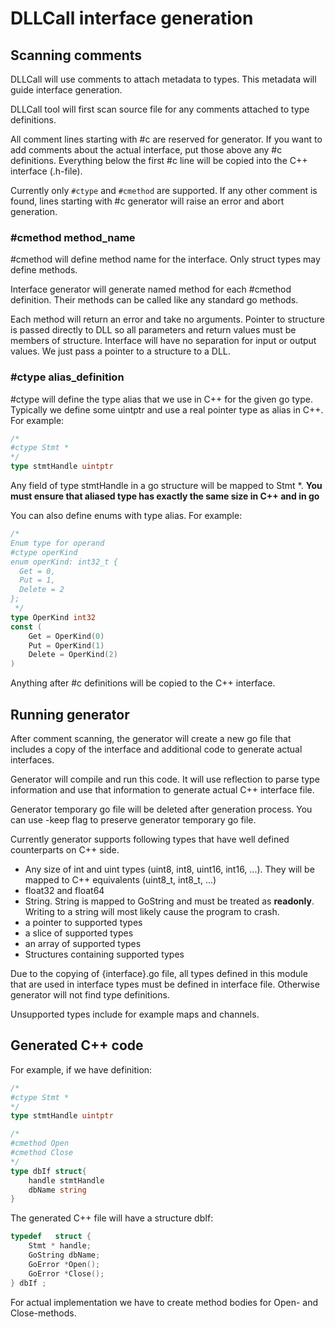 # DLLCall interface generation

## Scanning comments

DLLCall will use comments to attach metadata to types. This metadata will guide interface generation.
 
DLLCall tool will first scan source file for any comments attached to type definitions.

All comment lines starting with #c are reserved for generator. If you want to add comments about the actual interface, put those above any #c definitions.
Everything below the first #c line will be copied into the C++ interface (.h-file).


Currently only `#ctype` and `#cmethod` are supported. If any other comment is found, lines starting with #c generator will raise an error and abort generation.

### \#cmethod method_name
\#cmethod will define method name for the interface. Only struct types may define methods.

Interface generator will generate named method for each \#cmethod definition. 
Their methods can be called like any standard go methods.

Each method will return an error and take no arguments. 
Pointer to structure is passed directly to DLL so all parameters and return values must be members of structure. 
Interface will have no separation for input or output values. We just pass a pointer to a structure to a DLL.


### \#ctype alias_definition

\#ctype will define the type alias that we use in C++ for the given go type. Typically we define some uintptr 
and use a real pointer type as alias in C++. For example:

```go
/*
#ctype Stmt *
*/
type stmtHandle uintptr
```
Any field of type stmtHandle in a go structure will be mapped to Stmt *.
**You must ensure that aliased type has exactly the same size in C++ and in go**

You can also define enums with type alias. For example:
```go
/*
Enum type for operand
#ctype operKind
enum operKind: int32_t {
  Get = 0,
  Put = 1,
  Delete = 2
};
 */
type OperKind int32
const (
	Get = OperKind(0)
	Put = OperKind(1)
	Delete = OperKind(2)
)
```

Anything after #c definitions will be copied to the C++ interface.

## Running generator

After comment scanning, the generator will create a new go file that includes a copy of the interface
and additional code to generate actual interfaces. 

Generator will compile and run this code. It will use reflection to parse type information and 
use that information to generate actual C++ interface file.

Generator temporary go file will be deleted after generation process. You can use -keep flag to preserve generator temporary go file. 
 
Currently generator supports following types that have well defined counterparts on C++ side.
- Any size of int and uint types (uint8, int8, uint16, int16, ...). 
They will be mapped to C++ equivalents (uint8_t, int8_t, ...)
- float32 and float64
- String. String is mapped to GoString and must be treated as **readonly**. 
Writing to a string will most likely cause the program to crash.
- a pointer to supported types
- a slice of supported types
- an array of supported types
- Structures containing supported types

Due to the copying of {interface}.go file, all types defined in this module that are used in interface types
must be defined in interface file. Otherwise generator will not find type definitions.
 
Unsupported types include for example maps and channels.

 
## Generated C++ code

For example, if we have definition:
```go
/*
#ctype Stmt *
*/
type stmtHandle uintptr

/*
#cmethod Open
#cmethod Close
*/
type dbIf struct{
	handle stmtHandle
	dbName string
}
``` 

The generated C++ file will have a structure dbIf:
```cpp
typedef   struct {
    Stmt * handle;
    GoString dbName;
    GoError *Open();
    GoError *Close();
} dbIf ;
```

For actual implementation we have to create method bodies for Open- and Close-methods.

 
